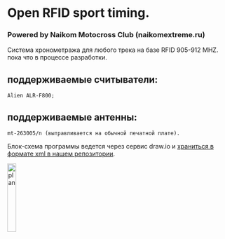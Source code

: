 # Open RFID sport timing. 
### Powered by Naikom Motocross Club (naikomextreme.ru)

Cистема хронометража для любого трека на базе RFID 905-912 MHZ.
пока что в процессе разработки.


## поддерживаемые считыватели: 

```
Alien ALR-F800;
```

## поддерживаемые антенны:

```
mt-263005/n (вытравливается на обычной печатной плате).
```

Блок-схема программы ведется через сервис draw.io и [храниться в формате xml в нашем репозитории](https://raw.githubusercontent.com/matveynator/naikomarena/main/plan.drawio).

<img alt="plan" src="https://github.com/matveynator/naikomarena/blob/c42e613c925669d7754c3973eee3b741025077fd/plan.png" width="20%" >

